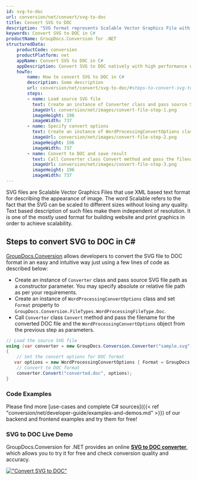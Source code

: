 ```yaml
---
id: svg-to-doc
url: conversion/net/convert/svg-to-doc
title: Convert SVG to DOC
description: "SVG format represents Scalable Vector Graphics File with .svg extension. Learn how to convert SVG to DOC file programmatically in C# language using GroupDocs.Conversion for .NET library."
keywords: Convert SVG to DOC in C#
productName: GroupDocs.Conversion for .NET
structuredData:
    productCode: conversion
    productPlatform: net
    appName: Convert SVG to DOC in C#
    appDescription: Convert SVG to DOC natively with high performance using C# language and server side GroupDocs.Conversion for .NET APIs, without the use of any software like Microsoft or Open Office.
    howTo:
        name: How to convert SVG to DOC in C# 
        description: Some description
        url: conversion/net/convert/svg-to-doc/#steps-to-convert-svg-to-doc-in-c
        steps:
        - name: Load source SVG file 
          text: Create an instance of Converter class and pass source SVG file path as a constructor parameter. You may specify absolute or relative file path as per your requirements. 
          imageUrl: conversion/net/images/convert-file-step-1.png
          imageHeight: 196
          imageWidth: 737
        - name: Specify convert options 
          text: Create an instance of WordProcessingConvertOptions class.
          imageUrl: conversion/net/images/convert-file-step-2.png
          imageHeight: 196
          imageWidth: 737
        - name: Convert to DOC and save result 
          text: Call Converter class Convert method and pass the filename for the converted HTML file and the WordProcessingConvertOptions object from the previous step as parameters.
          imageUrl: conversion/net/images/convert-file-step-3.png
          imageHeight: 196
          imageWidth: 737
---
```


SVG files are Scalable Vector Graphics Files that use XML based text format for describing the appearance of image. The word Scalable refers to the fact that the SVG can be scaled to different sizes without losing any quality. Text based description of such files make them independent of resolution. It is one of the mostly used format for building website and print graphics in order to achieve scalability.

## Steps to convert SVG to DOC in C#

[GroupDocs.Conversion](https://products.groupdocs.com/conversion/net) allows developers to convert the SVG file to DOC format in an easy and intuitive way just using a few lines of code as described below:

* Create an instance of `Converter` class and pass source SVG file path as a constructor parameter. You may specify absolute or relative file path as per your requirements. 
* Create an instance of `WordProcessingConvertOptions` class and set `Format` property to `GroupDocs.Conversion.FileTypes.WordProcessingFileType.Doc`.
* Call `Converter` class `Convert` method and pass the filename for the converted DOC file and the `WordProcessingConvertOptions` object from the previous step as parameters.

```csharp
// Load the source SVG file
using (var converter = new GroupDocs.Conversion.Converter("sample.svg"))
{
    // Set the convert options for DOC format
   var options = new WordProcessingConvertOptions { Format = GroupDocs.Conversion.FileTypes.WordProcessingFileType.Doc };
    // Convert to DOC format
    converter.Convert("converted.doc", options);
}
```

### Code Examples

Please find more [use-cases and complete C# sources]({{< ref "conversion/net/developer-guide/examples-and-demos.md" >}}) of our backend and frontend examples and try them for free!

### SVG to DOC Live Demo

GroupDocs.Conversion for .NET provides an online [**SVG to DOC converter**](https://products.groupdocs.app/conversion/svg-to-doc), which allows you to try it for free and check conversion quality and accuracy.

[!["Convert SVG to DOC"](conversion/net/images/convert-to-doc/convert-svg-to-doc.png)](https://products.groupdocs.app/conversion/svg-to-doc)